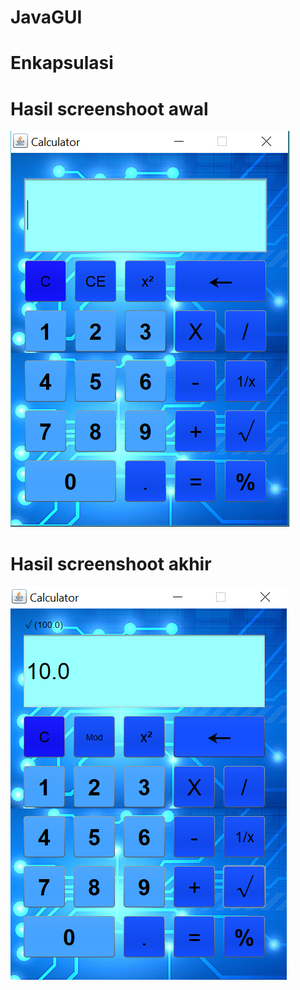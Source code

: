 # JavaGUI
# Enkapsulasi
# Hasil screenshoot awal
![alt text](https://github.com/nurafiifalmas/JavaGUI/blob/master/Screenshot%20(17).png)
# Hasil screenshoot akhir
![alt text](https://github.com/nurafiifalmas/JavaGUI/blob/master/Screenshot%20(16).png)

